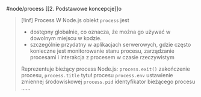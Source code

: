 #node/process
[[2. Podstawowe koncepcje]]o

>[!inf] Process
>W Node.js obiekt `process` jest
> 	-	dostępny globalnie, co oznacza, że można go używać w dowolnym miejscu w kodzie. 
> 	- szczególnie przydatny w aplikacjach serwerowych, gdzie często konieczne jest monitorowanie stanu procesu, zarządzanie procesami i interakcja z procesem w czasie rzeczywistym
> 
> Reprezentuje bieżący process Node.js:
> 	`process.exit()` zakończenie procesu,
> 	`process.title` tytuł procesu
> 	`process.env` ustawienie zmiennej środowiskowej
> 	`process.pid` identyfikator bieżącego procesu
>    ...... 












